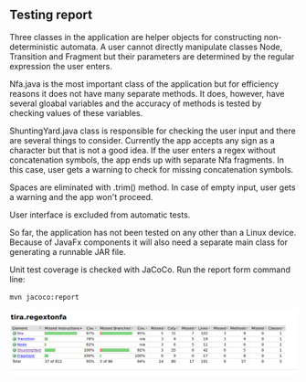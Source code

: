 ## Testing report ##


Three classes in the application are helper objects for constructing non-deterministic automata. A user
cannot directly manipulate classes Node, Transition and Fragment but their parameters are determined by
the regular expression the user enters.

Nfa.java is the most important class of the application but for efficiency reasons it does not have many
separate methods. It does, however, have several gloabal variables and the accuracy of methods is tested
by checking values of these variables.

ShuntingYard.java class is responsible for checking the user input and there are several things to consider.
Currently the app accepts any sign as a character but that is not a good idea. If the user enters 
a regex without concatenation symbols, the app ends up with separate Nfa fragments. In this case, user gets
a warning to check for missing concatenation symbols.

Spaces are eliminated with .trim() method. In case of empty input, user gets a warning and the app won't
proceed.

User interface is excluded from automatic tests. 

So far, the application has not been tested on any other than a Linux device. Because of JavaFx components
it will also need a separate main class for generating a runnable JAR file.

Unit test coverage is checked with JaCoCo. Run the report form command line:
```
mvn jacoco:report
```

![Jacoco report ](Pictures/Coverage021022.png)
